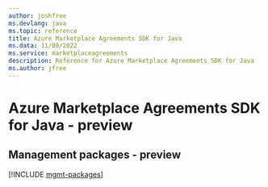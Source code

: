 ```yaml
---
author: joshfree
ms.devlang: java
ms.topic: reference
title: Azure Marketplace Agreements SDK for Java
ms.data: 11/08/2022
ms.service: marketplaceagreements
description: Reference for Azure Marketplace Agreements SDK for Java
ms.author: jfree
---
```

# Azure Marketplace Agreements SDK for Java - preview

## Management packages - preview
[!INCLUDE [mgmt-packages](marketplace-agreements-mgmt-index.md)]